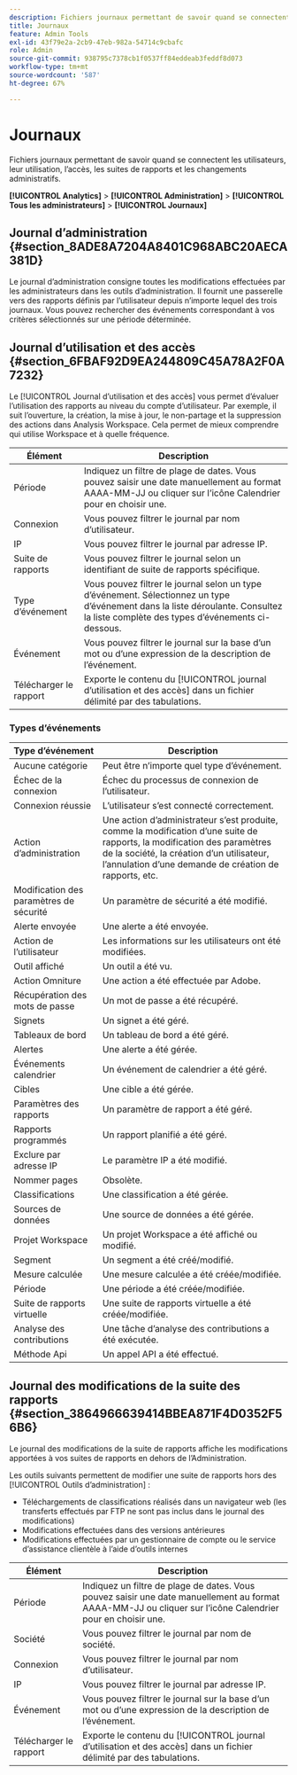```yaml
---
description: Fichiers journaux permettant de savoir quand se connectent les utilisateurs, leur utilisation, l’accès, les suites de rapports et les changements administratifs.
title: Journaux
feature: Admin Tools
exl-id: 43f79e2a-2cb9-47eb-982a-54714c9cbafc
role: Admin
source-git-commit: 938795c7378cb1f0537ff84eddeab3feddf8d073
workflow-type: tm+mt
source-wordcount: '587'
ht-degree: 67%

---
```


# Journaux

Fichiers journaux permettant de savoir quand se connectent les utilisateurs, leur utilisation, l’accès, les suites de rapports et les changements administratifs.

**[!UICONTROL Analytics]** > **[!UICONTROL Administration]** > **[!UICONTROL Tous les administrateurs]** > **[!UICONTROL Journaux]**

## Journal d’administration {#section_8ADE8A7204A8401C968ABC20AECA381D}

Le journal d’administration consigne toutes les modifications effectuées par les administrateurs dans les outils d’administration. Il fournit une passerelle vers des rapports définis par l’utilisateur depuis n’importe lequel des trois journaux. Vous pouvez rechercher des événements correspondant à vos critères sélectionnés sur une période déterminée.

## Journal d’utilisation et des accès {#section_6FBAF92D9EA244809C45A78A2F0A7232}

Le [!UICONTROL Journal d’utilisation et des accès] vous permet d’évaluer l’utilisation des rapports au niveau du compte d’utilisateur. Par exemple, il suit l’ouverture, la création, la mise à jour, le non-partage et la suppression des actions dans Analysis Workspace. Cela permet de mieux comprendre qui utilise Workspace et à quelle fréquence.

| Élément | Description |
|---|---|
| Période | Indiquez un filtre de plage de dates. Vous pouvez saisir une date manuellement au format AAAA-MM-JJ ou cliquer sur l’icône Calendrier pour en choisir une. |
| Connexion | Vous pouvez filtrer le journal par nom d’utilisateur. |
| IP | Vous pouvez filtrer le journal par adresse IP. |
| Suite de rapports | Vous pouvez filtrer le journal selon un identifiant de suite de rapports spécifique. |
| Type d’événement | Vous pouvez filtrer le journal selon un type d’événement. Sélectionnez un type d’événement dans la liste déroulante. Consultez la liste complète des types d’événements ci-dessous. |
| Événement | Vous pouvez filtrer le journal sur la base d’un mot ou d’une expression de la description de l’événement. |
| Télécharger le rapport | Exporte le contenu du [!UICONTROL journal d’utilisation et des accès] dans un fichier délimité par des tabulations. |

### Types d’événements 

| Type d’événement | Description |
| --- | --- |
| Aucune catégorie | Peut être n’importe quel type d’événement. |
| Échec de la connexion | Échec du processus de connexion de l’utilisateur. |
| Connexion réussie | L’utilisateur s’est connecté correctement. |
| Action d’administration | Une action d’administrateur s’est produite, comme la modification d’une suite de rapports, la modification des paramètres de la société, la création d’un utilisateur, l’annulation d’une demande de création de rapports, etc. |
| Modification des paramètres de sécurité | Un paramètre de sécurité a été modifié. |
| Alerte envoyée | Une alerte a été envoyée. |
| Action de l’utilisateur | Les informations sur les utilisateurs ont été modifiées. |
| Outil affiché | Un outil a été vu. |
| Action Omniture | Une action a été effectuée par Adobe. |
| Récupération des mots de passe | Un mot de passe a été récupéré. |
| Signets | Un signet a été géré. |
| Tableaux de bord | Un tableau de bord a été géré. |
| Alertes | Une alerte a été gérée. |
| Événements calendrier | Un événement de calendrier a été géré. |
| Cibles | Une cible a été gérée. |
| Paramètres des rapports | Un paramètre de rapport a été géré. |
| Rapports programmés | Un rapport planifié a été géré. |
| Exclure par adresse IP | Le paramètre IP a été modifié. |
| Nommer pages | Obsolète. |
| Classifications | Une classification a été gérée. |
| Sources de données | Une source de données a été gérée. |
| Projet Workspace | Un projet Workspace a été affiché ou modifié. |
| Segment | Un segment a été créé/modifié. |
| Mesure calculée | Une mesure calculée a été créée/modifiée. |
| Période | Une période a été créée/modifiée. |
| Suite de rapports virtuelle | Une suite de rapports virtuelle a été créée/modifiée. |
| Analyse des contributions | Une tâche d’analyse des contributions a été exécutée. |
| Méthode Api | Un appel API a été effectué. |


## Journal des modifications de la suite des rapports {#section_3864966639414BBEA871F4D0352F56B6}

Le journal des modifications de la suite de rapports affiche les modifications apportées à vos suites de rapports en dehors de l’Administration.

Les outils suivants permettent de modifier une suite de rapports hors des [!UICONTROL Outils d’administration] :

* Téléchargements de classifications réalisés dans un navigateur web (les transferts effectués par FTP ne sont pas inclus dans le journal des modifications)
* Modifications effectuées dans des versions antérieures
* Modifications effectuées par un gestionnaire de compte ou le service d’assistance clientèle à l’aide d’outils internes

| Élément | Description |
|---|---|
| Période | Indiquez un filtre de plage de dates. Vous pouvez saisir une date manuellement au format AAAA-MM-JJ ou cliquer sur l’icône Calendrier pour en choisir une. |
| Société | Vous pouvez filtrer le journal par nom de société. |
| Connexion | Vous pouvez filtrer le journal par nom d’utilisateur. |
| IP | Vous pouvez filtrer le journal par adresse IP. |
| Événement | Vous pouvez filtrer le journal sur la base d’un mot ou d’une expression de la description de l’événement. |
| Télécharger le rapport | Exporte le contenu du [!UICONTROL journal d’utilisation et des accès] dans un fichier délimité par des tabulations. |
